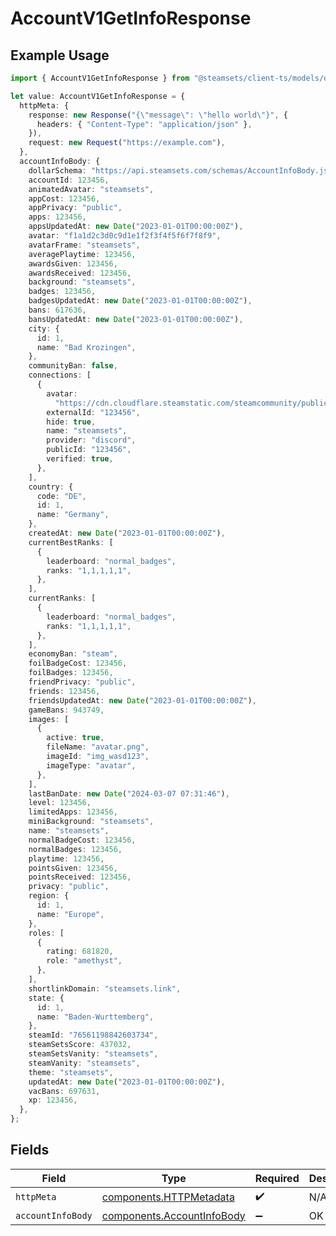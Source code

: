 # AccountV1GetInfoResponse

## Example Usage

```typescript
import { AccountV1GetInfoResponse } from "@steamsets/client-ts/models/operations";

let value: AccountV1GetInfoResponse = {
  httpMeta: {
    response: new Response("{\"message\": \"hello world\"}", {
      headers: { "Content-Type": "application/json" },
    }),
    request: new Request("https://example.com"),
  },
  accountInfoBody: {
    dollarSchema: "https://api.steamsets.com/schemas/AccountInfoBody.json",
    accountId: 123456,
    animatedAvatar: "steamsets",
    appCost: 123456,
    appPrivacy: "public",
    apps: 123456,
    appsUpdatedAt: new Date("2023-01-01T00:00:00Z"),
    avatar: "f1a1d2c3d0c9d1e1f2f3f4f5f6f7f8f9",
    avatarFrame: "steamsets",
    averagePlaytime: 123456,
    awardsGiven: 123456,
    awardsReceived: 123456,
    background: "steamsets",
    badges: 123456,
    badgesUpdatedAt: new Date("2023-01-01T00:00:00Z"),
    bans: 617636,
    bansUpdatedAt: new Date("2023-01-01T00:00:00Z"),
    city: {
      id: 1,
      name: "Bad Krozingen",
    },
    communityBan: false,
    connections: [
      {
        avatar:
          "https://cdn.cloudflare.steamstatic.com/steamcommunity/public/images/avatars/f1/f1a1d2c3d0c9d1e1f2f3f4f5f6f7f8f9.jpg",
        externalId: "123456",
        hide: true,
        name: "steamsets",
        provider: "discord",
        publicId: "123456",
        verified: true,
      },
    ],
    country: {
      code: "DE",
      id: 1,
      name: "Germany",
    },
    createdAt: new Date("2023-01-01T00:00:00Z"),
    currentBestRanks: [
      {
        leaderboard: "normal_badges",
        ranks: "1,1,1,1,1",
      },
    ],
    currentRanks: [
      {
        leaderboard: "normal_badges",
        ranks: "1,1,1,1,1",
      },
    ],
    economyBan: "steam",
    foilBadgeCost: 123456,
    foilBadges: 123456,
    friendPrivacy: "public",
    friends: 123456,
    friendsUpdatedAt: new Date("2023-01-01T00:00:00Z"),
    gameBans: 943749,
    images: [
      {
        active: true,
        fileName: "avatar.png",
        imageId: "img_wasd123",
        imageType: "avatar",
      },
    ],
    lastBanDate: new Date("2024-03-07 07:31:46"),
    level: 123456,
    limitedApps: 123456,
    miniBackground: "steamsets",
    name: "steamsets",
    normalBadgeCost: 123456,
    normalBadges: 123456,
    playtime: 123456,
    pointsGiven: 123456,
    pointsReceived: 123456,
    privacy: "public",
    region: {
      id: 1,
      name: "Europe",
    },
    roles: [
      {
        rating: 681820,
        role: "amethyst",
      },
    ],
    shortlinkDomain: "steamsets.link",
    state: {
      id: 1,
      name: "Baden-Wurttemberg",
    },
    steamId: "76561198842603734",
    steamSetsScore: 437032,
    steamSetsVanity: "steamsets",
    steamVanity: "steamsets",
    theme: "steamsets",
    updatedAt: new Date("2023-01-01T00:00:00Z"),
    vacBans: 697631,
    xp: 123456,
  },
};
```

## Fields

| Field                                                                    | Type                                                                     | Required                                                                 | Description                                                              |
| ------------------------------------------------------------------------ | ------------------------------------------------------------------------ | ------------------------------------------------------------------------ | ------------------------------------------------------------------------ |
| `httpMeta`                                                               | [components.HTTPMetadata](../../models/components/httpmetadata.md)       | :heavy_check_mark:                                                       | N/A                                                                      |
| `accountInfoBody`                                                        | [components.AccountInfoBody](../../models/components/accountinfobody.md) | :heavy_minus_sign:                                                       | OK                                                                       |